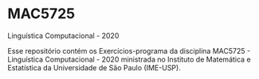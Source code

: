 # MAC5725
Linguística Computacional - 2020

Esse repositório contém os Exercícios-programa da disciplina MAC5725 - Linguística Computacional - 2020 ministrada no Instituto de Matemática e Estatística da Universidade de São Paulo (IME-USP).
